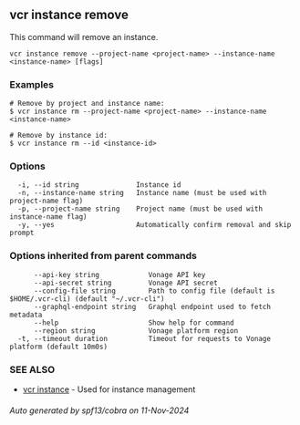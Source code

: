 ## vcr instance remove

This command will remove an instance.

```
vcr instance remove --project-name <project-name> --instance-name <instance-name> [flags]
```

### Examples

```
# Remove by project and instance name:
$ vcr instance rm --project-name <project-name> --instance-name <instance-name>

# Remove by instance id:
$ vcr instance rm --id <instance-id>
```

### Options

```
  -i, --id string              Instance id
  -n, --instance-name string   Instance name (must be used with project-name flag)
  -p, --project-name string    Project name (must be used with instance-name flag)
  -y, --yes                    Automatically confirm removal and skip prompt
```

### Options inherited from parent commands

```
      --api-key string            Vonage API key
      --api-secret string         Vonage API secret
      --config-file string        Path to config file (default is $HOME/.vcr-cli) (default "~/.vcr-cli")
      --graphql-endpoint string   Graphql endpoint used to fetch metadata
      --help                      Show help for command
      --region string             Vonage platform region
  -t, --timeout duration          Timeout for requests to Vonage platform (default 10m0s)
```

### SEE ALSO

* [vcr instance](vcr_instance.md)	 - Used for instance management

###### Auto generated by spf13/cobra on 11-Nov-2024
